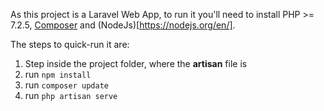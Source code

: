 As this project is a Laravel Web App, to run it you'll need to install PHP >= 7.2.5, [Composer](https://getcomposer.org/) and (NodeJs)[https://nodejs.org/en/].

The steps to quick-run it are:

1) Step inside the project folder, where the **artisan** file is
2) run `npm install`
3) run `composer update`
4) run `php artisan serve`
